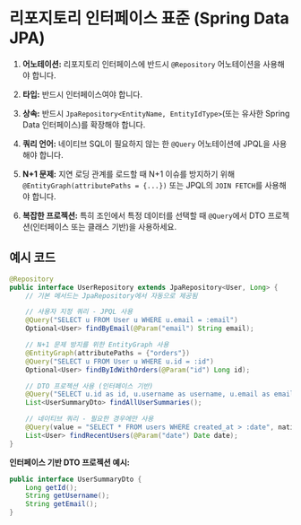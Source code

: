 # 리포지토리 인터페이스 표준 (Spring Data JPA)

1. **어노테이션:** 리포지토리 인터페이스에 반드시 `@Repository` 어노테이션을 사용해야 합니다.

2. **타입:** 반드시 인터페이스여야 합니다.

3. **상속:** 반드시 `JpaRepository<EntityName, EntityIdType>`(또는 유사한 Spring Data 인터페이스)를 확장해야 합니다.

4. **쿼리 언어:** 네이티브 SQL이 필요하지 않는 한 `@Query` 어노테이션에 JPQL을 사용해야 합니다.

5. **N+1 문제:** 지연 로딩 관계를 로드할 때 N+1 이슈를 방지하기 위해 `@EntityGraph(attributePaths = {...})` 또는 JPQL의 `JOIN FETCH`를 사용해야 합니다.

6. **복잡한 프로젝션:** 특히 조인에서 특정 데이터를 선택할 때 `@Query`에서 DTO 프로젝션(인터페이스 또는 클래스 기반)을 사용하세요.

## 예시 코드

```java
@Repository
public interface UserRepository extends JpaRepository<User, Long> {
    // 기본 메서드는 JpaRepository에서 자동으로 제공됨

    // 사용자 지정 쿼리 - JPQL 사용
    @Query("SELECT u FROM User u WHERE u.email = :email")
    Optional<User> findByEmail(@Param("email") String email);

    // N+1 문제 방지를 위한 EntityGraph 사용
    @EntityGraph(attributePaths = {"orders"})
    @Query("SELECT u FROM User u WHERE u.id = :id")
    Optional<User> findByIdWithOrders(@Param("id") Long id);

    // DTO 프로젝션 사용 (인터페이스 기반)
    @Query("SELECT u.id as id, u.username as username, u.email as email FROM User u")
    List<UserSummaryDto> findAllUserSummaries();

    // 네이티브 쿼리 - 필요한 경우에만 사용
    @Query(value = "SELECT * FROM users WHERE created_at > :date", nativeQuery = true)
    List<User> findRecentUsers(@Param("date") Date date);
}
```

**인터페이스 기반 DTO 프로젝션 예시:**

```java
public interface UserSummaryDto {
    Long getId();
    String getUsername();
    String getEmail();
}
```
